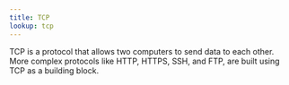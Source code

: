 ```yaml
---
title: TCP
lookup: tcp
---
```

TCP is a protocol that allows two computers to send data to each other. More complex protocols like HTTP, HTTPS, SSH, and FTP, are built using TCP as a building block.